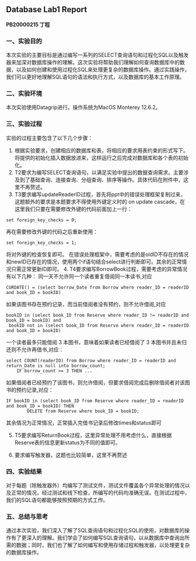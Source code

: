 ## Database Lab1 Report
**PB20000215 丁程**

### 一、实验目的
本次实验的主要目标是通过编写一系列的SELECT查询语句和过程化SQL以及触发器来加深对数据库操作的理解。这次实验将帮助我们理解如何查询数据库中的数据，以及如何创建和使用过程化SQL来处理更复杂的数据库操作。通过实践操作，我们可以更好地理解SQL语句的语法和执行方式，以及数据库的基本工作原理。

### 二、实验环境
本次实验使用Datagrip进行。操作系统为MacOS Monterey 12.6.2。

### 三、实验过程
实验的过程主要包含了以下几个步骤：

1. 根据实验要求，创建相应的数据库和表，将相应的要求用表约束的形式写下。将提供的初始化插入数据放进来，这样运行之后完成对数据库和各个表的初始化。
2. T2要求为编写SELECT查询语句，以满足实验中提出的数据查询需求。主要涉及到了基础查询、连接查询、分组查询、排序等操作。具体代码在附件中，这里不再赘述。
3. T3要求编写updateReaderID过程，首先将ppt中的错误处理框架复制过来，这题额外的要求是本题要求不得使用外键定义时的 on update cascade，在这里我们只要在需要修改外键的代码前面加上一行：
```
set foreign_key_checks = 0;
```
再在需要修改外键的代码之后重新使用：
```
set foreign_key_checks = 1;
```
将对外键的检查恢复即可。
在错误处理框架中，需要考虑的是oldID不存在的情况和newID已存在的情况，使用两个if语句结合select进行判断即可。其余的正常情况只需正常更新ID即可。
4. T4要求编写BorrowBook过程，需要考虑的异常情况有以下几种：
同一天不允许同一个读者重复借阅同一本读书,对应
```
CURDATE() = (select borrow_Date from Borrow where reader_ID = readerID and book_ID = bookID)
```
如果该图书存在预约记录，而当前借阅者没有预约，则不允许借阅,对应
```
bookID in (select book_ID from Reserve where reader_ID != readerID and book_ID = bookID) and
 bookID not in (select book_ID from Reserve where reader_ID = readerID and book_ID = bookID)
```
一个读者最多只能借阅 3 本图书，意味着如果读者已经借阅了 3 本图书并且未归还则不允许再借书,对应：
```
select COUNT(readerID) from Borrow where reader_ID = readerID and 
return_Date is null into borrow_count;
    IF borrow_count >= 3 THEN ...
```
如果借阅者已经预约了该图书，则允许借阅，但要求借阅完成后删除借阅者对该图书的预约记录,对应：
```
IF bookID in (select book_ID from Reserve where reader_ID = readerID and book_ID = bookID) THEN
        DELETE from Reserve where book_ID = bookID;
```
其余情况为正常情况，正常插入完借书记录后修改times和status即可

5. T5要求编写ReturnBook过程，这里异常处理不用考虑什么，直接根据Reserve表的信息更新status为不同的值即可。

6. 要求编写触发器，这题也比较简单，这里不再赘述

### 四、实验结果

对于每题（除触发器外）均编写了测试文件，测试文件覆盖各个异常处理的情况以及正常的情况，经过测试和线下检查，所编写的代码均准确无误。在测试过程中，我们的SQL语句都能够按照预期的方式工作。

### 五、总结与思考

通过本次实验，我们深入了解了SQL查询语句和过程化SQL的使用，对数据库的操作有了更深入的理解。我们学会了如何编写SQL查询语句，以从数据库中查询出所需的数据；同时，我们也了解了如何编写和使用存储过程和触发器，以处理更复杂的数据库操作。